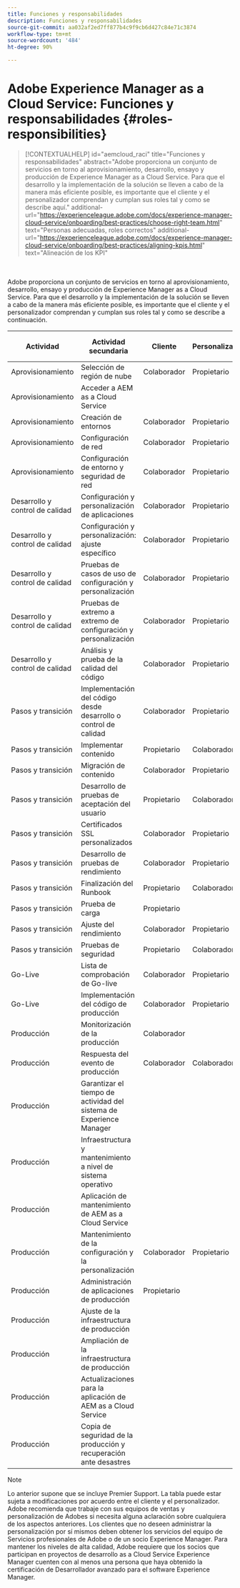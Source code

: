 ```yaml
---
title: Funciones y responsabilidades
description: Funciones y responsabilidades
source-git-commit: aa032af2ed7ff877b4c9f9cb6d427c84e71c3874
workflow-type: tm+mt
source-wordcount: '484'
ht-degree: 90%

---
```



# Adobe Experience Manager as a Cloud Service: Funciones y responsabilidades {#roles-responsibilities}

>[!CONTEXTUALHELP]
>id="aemcloud_raci"
>title="Funciones y responsabilidades"
>abstract="Adobe proporciona un conjunto de servicios en torno al aprovisionamiento, desarrollo, ensayo y producción de Experience Manager as a Cloud Service. Para que el desarrollo y la implementación de la solución se lleven a cabo de la manera más eficiente posible, es importante que el cliente y el personalizador comprendan y cumplan sus roles tal y como se describe aquí."
>additional-url="https://experienceleague.adobe.com/docs/experience-manager-cloud-service/onboarding/best-practices/choose-right-team.html" text="Personas adecuadas, roles correctos"
>additional-url="https://experienceleague.adobe.com/docs/experience-manager-cloud-service/onboarding/best-practices/aligning-kpis.html" text="Alineación de los KPI"

<br></br>
Adobe proporciona un conjunto de servicios en torno al aprovisionamiento, desarrollo, ensayo y producción de Experience Manager as a Cloud Service. Para que el desarrollo y la implementación de la solución se lleven a cabo de la manera más eficiente posible, es importante que el cliente y el personalizador comprendan y cumplan sus roles tal y como se describe a continuación.


| Actividad | Actividad secundaria | Cliente | Personalizador | Adobe | Funcionalidad de Cloud Manager |
|---------------------------------|-------------------------------------------------------|-------------|-------------|---------|-----------------------------|
| Aprovisionamiento | Selección de región de nube | Colaborador | Propietario | Asesor | Sí |
| Aprovisionamiento | Acceder a AEM as a Cloud Service |             |             | Propietario | Sí |
| Aprovisionamiento | Creación de entornos | Colaborador | Propietario | Asesor | Sí |
| Aprovisionamiento | Configuración de red | Colaborador | Propietario | Asesor | Sí |
| Aprovisionamiento | Configuración de entorno y seguridad de red | Colaborador | Propietario | Asesor | Sí |
| Desarrollo y control de calidad | Configuración y personalización de aplicaciones | Colaborador | Propietario |         |                             |
| Desarrollo y control de calidad | Configuración y personalización: ajuste específico | Colaborador | Propietario |         |                             |
| Desarrollo y control de calidad | Pruebas de casos de uso de configuración y personalización | Colaborador | Propietario |         |                             |
| Desarrollo y control de calidad | Pruebas de extremo a extremo de configuración y personalización | Colaborador | Propietario |         |                             |
| Desarrollo y control de calidad | Análisis y prueba de la calidad del código | Colaborador | Propietario | Asesor | Sí |
| Pasos y transición | Implementación del código desde desarrollo o control de calidad | Colaborador | Propietario | Asesor | Sí |
| Pasos y transición | Implementar contenido | Propietario | Colaborador |         |                             |
| Pasos y transición | Migración de contenido | Colaborador | Propietario |         |                             |
| Pasos y transición | Desarrollo de pruebas de aceptación del usuario | Propietario | Colaborador |         |                             |
| Pasos y transición | Certificados SSL personalizados | Colaborador | Propietario | Asesor | Sí |
| Pasos y transición | Desarrollo de pruebas de rendimiento | Colaborador | Propietario |         |                             |
| Pasos y transición | Finalización del Runbook | Propietario | Colaborador |         |                             |
| Pasos y transición | Prueba de carga | Propietario |             |         |                             |
| Pasos y transición | Ajuste del rendimiento | Colaborador | Propietario |         |                             |
| Pasos y transición | Pruebas de seguridad | Propietario | Colaborador |         |                             |
| Go-Live | Lista de comprobación de Go-live | Colaborador | Propietario |         |                             |
| Go-Live | Implementación del código de producción | Colaborador | Propietario | Asesor | Sí |
| Producción | Monitorización de la producción | Colaborador |             | Propietario |                             |
| Producción | Respuesta del evento de producción | Colaborador | Colaborador | Propietario |                             |
| Producción | Garantizar el tiempo de actividad del sistema de Experience Manager |             |             | Propietario |                             |
| Producción | Infraestructura y mantenimiento a nivel de sistema operativo |             |             | Propietario |                             |
| Producción | Aplicación de mantenimiento de AEM as a Cloud Service |             |             | Propietario |                             |
| Producción | Mantenimiento de la configuración y la personalización | Colaborador | Propietario |         |                             |
| Producción | Administración de aplicaciones de producción | Propietario |             |         |                             |
| Producción | Ajuste de la infraestructura de producción |             |             | Propietario |                             |
| Producción | Ampliación de la infraestructura de producción |             |             | Propietario |                             |
| Producción | Actualizaciones para la aplicación de AEM as a Cloud Service |             |             | Propietario |                             |
| Producción | Copia de seguridad de la producción y recuperación ante desastres |             |             | Propietario |                             |

>[!NOTE]
>
> Lo anterior supone que se incluye Premier Support. La tabla puede estar sujeta a modificaciones por acuerdo entre el cliente y el personalizador. Adobe recomienda que trabaje con sus equipos de ventas y personalización de Adobes si necesita alguna aclaración sobre cualquiera de los aspectos anteriores.
> Los clientes que no deseen administrar la personalización por sí mismos deben obtener los servicios del equipo de Servicios profesionales de Adobe o de un socio Experience Manager.
>Para mantener los niveles de alta calidad, Adobe requiere que los socios que participan en proyectos de desarrollo as a Cloud Service Experience Manager cuenten con al menos una persona que haya obtenido la certificación de Desarrollador avanzado para el software Experience Manager.
